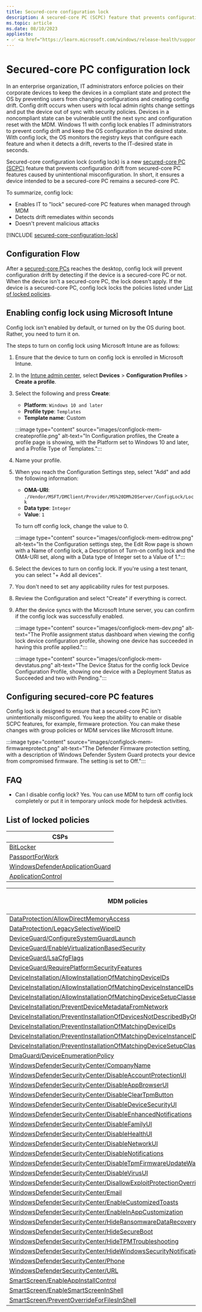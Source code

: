 ```yaml
---
title: Secured-core configuration lock
description: A secured-core PC (SCPC) feature that prevents configuration drift from secured-core PC features caused by unintentional misconfiguration.
ms.topic: article
ms.date: 08/10/2023
appliesto:
- ✅ <a href="https://learn.microsoft.com/windows/release-health/supported-versions-windows-client" target="_blank">Windows 11</a>
---
```


# Secured-core PC configuration lock

In an enterprise organization, IT administrators enforce policies on their corporate devices to keep the devices in a compliant state and protect the OS by preventing users from changing configurations and creating config drift. Config drift occurs when users with local admin rights change settings and put the device out of sync with security policies. Devices in a noncompliant state can be vulnerable until the next sync and configuration reset with the MDM. Windows 11 with config lock enables IT administrators to prevent config drift and keep the OS configuration in the desired state. With config lock, the OS monitors the registry keys that configure each feature and when it detects a drift, reverts to the IT-desired state in seconds.

Secured-core configuration lock (config lock) is a new [secured-core PC (SCPC)](/windows-hardware/design/device-experiences/oem-highly-secure) feature that prevents configuration drift from secured-core PC features caused by unintentional misconfiguration. In short, it ensures a device intended to be a secured-core PC remains a secured-core PC.

To summarize, config lock:

- Enables IT to "lock" secured-core PC features when managed through MDM
- Detects drift remediates within seconds
- Doesn't prevent malicious attacks

[!INCLUDE [secured-core-configuration-lock](../../includes/licensing/secured-core-configuration-lock.md)]

## Configuration Flow

After a [secured-core PCs](/windows-hardware/design/device-experiences/oem-highly-secure) reaches the desktop, config lock will prevent configuration drift by detecting if the device is a secured-core PC or not. When the device isn't a secured-core PC, the lock doesn't apply. If the device is a secured-core PC, config lock locks the policies listed under [List of locked policies](#list-of-locked-policies).

## Enabling config lock using Microsoft Intune

Config lock isn't enabled by default, or turned on by the OS during boot. Rather, you need to turn it on.

The steps to turn on config lock using Microsoft Intune are as follows:

1. Ensure that the device to turn on config lock is enrolled in Microsoft Intune.
1. In the [Intune admin center](https://go.microsoft.com/fwlink/?linkid=2109431), select **Devices** > **Configuration Profiles** > **Create a profile**.
1. Select the following and press **Create**:
    - **Platform**: `Windows 10 and later`
    - **Profile type**: `Templates`
    - **Template name**: Custom

    :::image type="content" source="images/configlock-mem-createprofile.png" alt-text="In Configuration profiles, the Create a profile page is showing, with the Platform set to Windows 10 and later, and a Profile Type of Templates.":::

1. Name your profile.
1. When you reach the Configuration Settings step, select "Add" and add the following information:
    - **OMA-URI**: `./Vendor/MSFT/DMClient/Provider/MS%20DM%20Server/ConfigLock/Lock`
    - **Data type**: `Integer`
    - **Value**: `1`

    To turn off config lock, change the value to 0.

    :::image type="content" source="images/configlock-mem-editrow.png" alt-text="In the Configuration settings step, the Edit Row page is shown with a Name of config lock, a Description of Turn-on config lock and the OMA-URI set, along with a Data type of Integer set to a Value of 1.":::

1. Select the devices to turn on config lock. If you're using a test tenant, you can select "+ Add all devices".
1. You don't need to set any applicability rules for test purposes.
1. Review the Configuration and select "Create" if everything is correct.
1. After the device syncs with the Microsoft Intune server, you can confirm if the config lock was successfully enabled.

    :::image type="content" source="images/configlock-mem-dev.png" alt-text="The Profile assignment status dashboard when viewing the config lock device configuration profile, showing one device has succeeded in having this profile applied.":::

    :::image type="content" source="images/configlock-mem-devstatus.png" alt-text="The Device Status for the config lock Device Configuration Profile, showing one device with a Deployment Status as Succeeded and two with Pending.":::

## Configuring secured-core PC features

Config lock is designed to ensure that a secured-core PC isn't unintentionally misconfigured. You keep the ability to enable or disable SCPC features, for example, firmware protection. You can make these changes with group policies or MDM services like Microsoft Intune.

:::image type="content" source="images/configlock-mem-firmwareprotect.png" alt-text="The Defender Firmware protection setting, with a description of Windows Defender System Guard protects your device from compromised firmware. The setting is set to Off.":::

## FAQ

- Can I disable config lock? Yes. You can use MDM to turn off config lock completely or put it in temporary unlock mode for helpdesk activities.

## List of locked policies

| **CSPs**                                                                      |
|-------------------------------------------------------------------------------|
| [BitLocker](mdm/bitlocker-csp.md)                                             |
| [PassportForWork](mdm/passportforwork-csp.md)                                 |
| [WindowsDefenderApplicationGuard](mdm/windowsdefenderapplicationguard-csp.md) |
| [ApplicationControl](mdm/applicationcontrol-csp.md)                           |

| **MDM policies**                                                                                                            | **Supported by Group Policy** |
|-----------------------------------------------------------------------------------------------------------------------------|-------------------------------|
| [DataProtection/AllowDirectMemoryAccess](mdm/policy-csp-dataprotection.md)                                                  | No                            |
| [DataProtection/LegacySelectiveWipeID](mdm/policy-csp-dataprotection.md)                                                    | No                            |
| [DeviceGuard/ConfigureSystemGuardLaunch](mdm/policy-csp-deviceguard.md)                                                     | Yes                           |
| [DeviceGuard/EnableVirtualizationBasedSecurity](mdm/policy-csp-deviceguard.md)                                              | Yes                           |
| [DeviceGuard/LsaCfgFlags](mdm/policy-csp-deviceguard.md)                                                                    | Yes                           |
| [DeviceGuard/RequirePlatformSecurityFeatures](mdm/policy-csp-deviceguard.md)                                                | Yes                           |
| [DeviceInstallation/AllowInstallationOfMatchingDeviceIDs](mdm/policy-csp-deviceinstallation.md)                             | Yes                           |
| [DeviceInstallation/AllowInstallationOfMatchingDeviceInstanceIDs](mdm/policy-csp-deviceinstallation.md)                     | Yes                           |
| [DeviceInstallation/AllowInstallationOfMatchingDeviceSetupClasses](mdm/policy-csp-deviceinstallation.md)                    | Yes                           |
| [DeviceInstallation/PreventDeviceMetadataFromNetwork](mdm/policy-csp-deviceinstallation.md)                                 | Yes                           |
| [DeviceInstallation/PreventInstallationOfDevicesNotDescribedByOtherPolicySettings](mdm/policy-csp-deviceinstallation.md)    | Yes                           |
| [DeviceInstallation/PreventInstallationOfMatchingDeviceIDs](mdm/policy-csp-deviceinstallation.md)                           | Yes                           |
| [DeviceInstallation/PreventInstallationOfMatchingDeviceInstanceIDs](mdm/policy-csp-deviceinstallation.md)                   | Yes                           |
| [DeviceInstallation/PreventInstallationOfMatchingDeviceSetupClasses](mdm/policy-csp-deviceinstallation.md)                  | Yes                           |
| [DmaGuard/DeviceEnumerationPolicy](mdm/policy-csp-dmaguard.md)                                                              | Yes                           |
| [WindowsDefenderSecurityCenter/CompanyName](mdm/policy-csp-windowsdefendersecuritycenter.md)                                | Yes                           |
| [WindowsDefenderSecurityCenter/DisableAccountProtectionUI](mdm/policy-csp-windowsdefendersecuritycenter.md)                 | Yes                           |
| [WindowsDefenderSecurityCenter/DisableAppBrowserUI](mdm/policy-csp-windowsdefendersecuritycenter.md)                        | Yes                           |
| [WindowsDefenderSecurityCenter/DisableClearTpmButton](mdm/policy-csp-windowsdefendersecuritycenter.md)                      | Yes                           |
| [WindowsDefenderSecurityCenter/DisableDeviceSecurityUI](mdm/policy-csp-windowsdefendersecuritycenter.md)                    | Yes                           |
| [WindowsDefenderSecurityCenter/DisableEnhancedNotifications](mdm/policy-csp-windowsdefendersecuritycenter.md)               | Yes                           |
| [WindowsDefenderSecurityCenter/DisableFamilyUI](mdm/policy-csp-windowsdefendersecuritycenter.md)                            | Yes                           |
| [WindowsDefenderSecurityCenter/DisableHealthUI](mdm/policy-csp-windowsdefendersecuritycenter.md)                            | Yes                           |
| [WindowsDefenderSecurityCenter/DisableNetworkUI](mdm/policy-csp-windowsdefendersecuritycenter.md)                           | Yes                           |
| [WindowsDefenderSecurityCenter/DisableNotifications](mdm/policy-csp-windowsdefendersecuritycenter.md)                       | Yes                           |
| [WindowsDefenderSecurityCenter/DisableTpmFirmwareUpdateWarning](mdm/policy-csp-windowsdefendersecuritycenter.md)            | Yes                           |
| [WindowsDefenderSecurityCenter/DisableVirusUI](mdm/policy-csp-windowsdefendersecuritycenter.md)                             | Yes                           |
| [WindowsDefenderSecurityCenter/DisallowExploitProtectionOverride](mdm/policy-csp-windowsdefendersecuritycenter.md)          | Yes                           |
| [WindowsDefenderSecurityCenter/Email](mdm/policy-csp-windowsdefendersecuritycenter.md)                                      | Yes                           |
| [WindowsDefenderSecurityCenter/EnableCustomizedToasts](mdm/policy-csp-windowsdefendersecuritycenter.md)                     | Yes                           |
| [WindowsDefenderSecurityCenter/EnableInAppCustomization](mdm/policy-csp-windowsdefendersecuritycenter.md)                   | Yes                           |
| [WindowsDefenderSecurityCenter/HideRansomwareDataRecovery](mdm/policy-csp-windowsdefendersecuritycenter.md)                 | Yes                           |
| [WindowsDefenderSecurityCenter/HideSecureBoot](mdm/policy-csp-windowsdefendersecuritycenter.md)                             | Yes                           |
| [WindowsDefenderSecurityCenter/HideTPMTroubleshooting](mdm/policy-csp-windowsdefendersecuritycenter.md)                     | Yes                           |
| [WindowsDefenderSecurityCenter/HideWindowsSecurityNotificationAreaControl](mdm/policy-csp-windowsdefendersecuritycenter.md) | Yes                           |
| [WindowsDefenderSecurityCenter/Phone](mdm/policy-csp-windowsdefendersecuritycenter.md)                                      | Yes                           |
| [WindowsDefenderSecurityCenter/URL](mdm/policy-csp-windowsdefendersecuritycenter.md)                                        | Yes                           |
| [SmartScreen/EnableAppInstallControl](mdm/policy-csp-smartscreen.md)                                                        | Yes                           |
| [SmartScreen/EnableSmartScreenInShell](mdm/policy-csp-smartscreen.md)                                                       | Yes                           |
| [SmartScreen/PreventOverrideForFilesInShell](mdm/policy-csp-smartscreen.md)                                                 | Yes                           |
